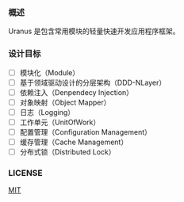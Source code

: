 ### 概述

Uranus 是包含常用模块的轻量快速开发应用程序框架。

### 设计目标

- [ ] 模块化（Module）
- [ ] 基于领域驱动设计的分层架构（DDD-NLayer）
- [ ] 依赖注入（Denpendecy Injection）
- [ ] 对象映射（Object Mapper）
- [ ] 日志（Logging）
- [ ] 工作单元（UnitOfWork）
- [ ] 配置管理（Configuration Management）
- [ ] 缓存管理（Cache Management）
- [ ] 分布式锁（Distributed Lock）

### LICENSE

[MIT](https://github.com/Murtain/Uranus/blob/master/LICENSE)
